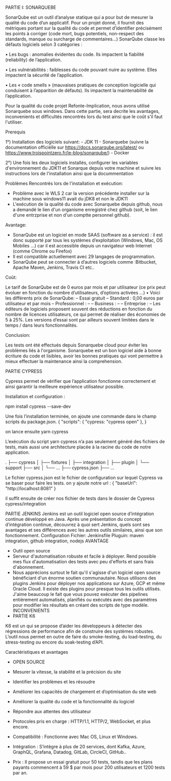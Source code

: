 PARTIE I: SONARQUEBE

SonarQube est un outil d’analyse statique qui a pour but de mesurer la qualité du code d’un applicatif. Pour un projet donné, il fournit des métriques portant sur la qualité du code et permet d’identifier précisément les points à corriger (code mort, bugs potentiels, non-respect des standards, manque ou surcharge de commentaires…)
SonarQube classe les défauts logiciels selon 3 catégories :

• Les bugs : anomalies évidentes du code. Ils impactent la fiabilité (reliability) de l’application.

• Les vulnérabilités : faiblesses du code pouvant nuire au système. Elles impactent la sécurité de l’application.

• Les « code smells » (mauvaises pratiques de conception logicielle qui conduisent à l’apparition de défauts). Ils impactent la maintenabilité de l’application.

Pour la qualité du code projet Refonte-Implication, nous avons utilisé Sonarquebe sous windows. Dans cette partie, sera decrite les avantages, inconvenients et difficultés rencontrés lors du test ainsi que le coût s'il faut l'utiliser.

Prerequis

1°) Installation des logiciels suivant: - JDK 11 - Sonarquebe (suivre la documentation officièlle sur https://docs.sonarqube.org/latest/ ou https://www.troispointzero.fr/le-blog/sonarqube/) - Docker

2°) Une fois les deux logiciels installés, configurer les variables d'environnement du JDK11 et Sonarque depuis votre machine et suivre les instructions lors de l'installation ainsi que la docummentation

Problèmes Rencontrés lors de l'installation et exécution:

- Problème avec le WLS 2 car la version précédente installer sur la machine sous windows11 avait du jDK8 et non le JDK11
- L'exécution de la qualité du code avec Sonarquebe depuis github, nous a demandé le lien d'un organisme enregistré chez github (soit, le lien d'une entrzprise et non d'un comptte personnel github).

Avantage:

- SonarQube est un logiciel en mode SAAS (software as a service) : il est donc supporté par tous les systèmes d’exploitation (Windows, Mac, OS Mobiles …) car il est accessible depuis un navigateur web Internet (comme Chrome ou Firefox)
- Il est compatible actuellement avec 29 langages de programmation.
- SonarQube peut se connecter à d’autres logiciels comme :Bitbucket, Apache Maven, Jenkins, Travis CI etc..

Coût:

Le tarif de SonarQube est de 0 euros par mois et par utilisateur (ce prix peut évoluer en fonction du nombre d’utilisateurs, d’options activées …)
• Voici les différents prix de SonarQube:
– Essai gratuit
– Standard : 0,00 euros par utilisateur et par mois
– Professionnel : –
– Business : –
– Entreprise : –
Les éditeurs de logiciels proposent souvent des réductions en fonction du nombre de licences utilisateurs, ce qui permet de réaliser des économies de 5 à 25%. Les versions d’essai sont par ailleurs souvent limitées dans le temps / dans leurs fonctionnalités.

Conclusion:

Les tests ont été effectués depuis Sonarquebe cloud pour éviter les problèmes liés à l'organisme.
Sonarquebe est un bon logiciel aide à bonne écriture du code et lisibles, avoir les bonnes pratiques qui vont permettre à mieux effectuer la maintenance ainsi la comprehension.

PARTIE CYPRESS

Cypress permet de vérifier que l’application fonctionne correctement et ainsi garantir la meilleure expérience utilisateur possible.

Installation et configuration :

npm install cypress --save-dev

Une fois l’installation terminée, on ajoute une commande dans le champ scripts du package.json.
{
"scripts": {
"cypress: "cypress open"
},
}

on lance ensuite yarn cypress

L’exécution du script yarn cypress n’a pas seulement généré des fichiers de tests, mais aussi une architecture placée à la racine du code de notre application.

.
├── cypress
│ ├── fixtures
│ ├── integration
│ ├── plugin
│ └── support
├── src
│ └── ...
├── cypress.json
├── ...

Le fichier cypress.json est le fichier de configuration sur lequel Cypress va se baser pour faire les tests.
on y ajoute notre url :
{
"baseUrl": "http://localhost:8081"
}

il suffit ensuite de créer nos fichier de tests dans le dossier de Cypress cypress/integration

PARTIE JENKINS
Jenkins est un outil logiciel open source d’intégration continue développé en Java. Après une présentation du concept d’intégration continue, découvrez à quoi sert Jenkins, quels sont ses avantages et ses différences avec les autres outils similaires, ainsi que son fonctionnement.
Configuration
Fichier: Jenkinsfile
Pluguin: maven integration, github integration, nodejs
AVANTAGE

- Outil open source
- Serveur d'automatisation robuste et facile à déployer. Rend possible mes flux d'automatisation des tests avec peu d'efforts et sans frais d'abonnement.
- Nous apprécions surtout le fait qu'il s'agisse d'un logiciel open source bénéficiant d'un énorme soutien communautaire. Nous utilisons des plugins Jenkins pour déployer nos applications sur Azure, GCP et même Oracle Cloud. Il existe des plugins pour presque tous les outils utilisés. J'aime beaucoup le fait que vous pouvez exécuter des pipelines entièrement automatisés, planifiés ou exécutés avec des paramètres pour modifier les résultats en créant des scripts de type modèle.
  INCONVENIENTS
- PARTIE K6

K6 est un qui se propose d’aider les développeurs à détecter des régressions de performance afin de construire des systèmes robustes.
L’outil nous permet en outre de faire du smoke-testing, du load-testing, du stress-testing ou encore du soak-testing d’API.

Caractéristiques et avantages

- OPEN SOURCE
- Mesurer la vitesse, la stabilité et la précision du site
- Identifier les problèmes et les résoudre
- Améliorer les capacités de chargement et d’optimisation du site web
- Améliorer la qualité du code et la fonctionnalité du logiciel
- Répondre aux attentes des utilisateur

- Protocoles pris en charge : HTTP/1.1, HTTP/2, WebSocket, et plus encore.
- Compatibilité : Fonctionne avec Mac OS, Linux et Windows.
- Intégration : S’intègre à plus de 20 services, dont Kafka, Azure, GraphQL, Grafana, Datadog, GitLab, CircleCI, GitHub..
- Prix : Il propose un essai gratuit pour 50 tests, tandis que les plans payants commencent à 59 $ par mois pour 200 utilisateurs et 1200 tests par an.
